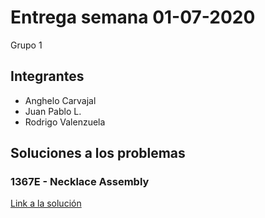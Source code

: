 # Entrega semana 01-07-2020

Grupo 1

## Integrantes

- Anghelo Carvajal
- Juan Pablo L.
- Rodrigo Valenzuela

## Soluciones a los problemas

### 1367E - Necklace Assembly

[Link a la solución](https://codeforces.com/contest/1367/submission/85664805)
